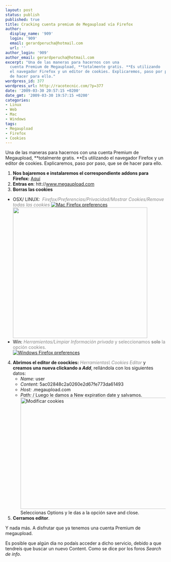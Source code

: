 ```yaml
---
layout: post
status: publish
published: true
title: Cracking cuenta premium de Megaupload vía Firefox
author:
  display_name: '909'
  login: '909'
  email: gerardperucha@hotmail.com
  url: ''
author_login: '909'
author_email: gerardperucha@hotmail.com
excerpt: "Una de las maneras para hacernos con una
  cuenta Premium de Megaupload, **totalmente gratis. **Es utilizando
  el navegador Firefox y un editor de cookies. Explicaremos, paso por paso, que se
  de hacer para ello."
wordpress_id: 377
wordpress_url: http://racotecnic.com/?p=377
date: '2009-03-30 20:57:15 +0200'
date_gmt: '2009-03-30 19:57:15 +0200'
categories:
- Linux
- Web
- Mac
- Windows
tags:
- Megaupload
- Firefox
- Cookies
---
```


Una de las maneras para hacernos con una cuenta Premium de Megaupload, **totalmente gratis. **Es utilizando el navegador Firefox y un editor de cookies. Explicaremos, paso por paso, que se de hacer para ello.

1. **Nos bajaremos e instalaremos el correspondiente addons para Firefox:** <span style="color: #888888;"><a href="http://anonym.to/?https://addons.mozilla.org/es-ES/firefox/addon/573" target="destino">Aquí</a></span>
2. **Entras en**: htt://www.megaupload.com
3. **Borras las cookies**
  - OSX/ LINUX: <em><span style="color: #888888;"> Firefox/Preferencias/Privacidad/Mostrar Cookies/Remove todas las cookies</span></em>
  [![Mac Firefox preferences](http://www.askdavetaylor.com/1-blog-pics/firefox-preferences-privacy.png)](http://www.askdavetaylor.com/1-blog-pics/firefox-preferences-privacy.png)
  <a href="https://support.mozilla.com/en-US/kb/img/wiki_up/prefs-privacy-linux-en.jpg"><img class="aligncenter" title="Clic para ampliar" src="https://support.mozilla.com/en-US/kb/img/wiki_up/prefs-privacy-linux-en.jpg" alt="" width="422" height="410" /></a>
  - Win: <span style="color: #888888;"><em>Herramientas/Limpiar Información privada</em> y seleccionamos **solo** la opción cookies.</span><br />
  [![Windows Firefox preferences](http://www.mozilla-hispano.org/documentacion/images/a/ab/Firefox-limpiarinfprivada.png)](http://www.mozilla-hispano.org/documentacion/images/a/ab/Firefox-limpiarinfprivada.png)
4. **Abrimos el editor de coockies:** <em><span style="color: #888888;">Herramientas\ Cookies Editor</span></em> y **creamos una nueva clickando a _Add_**, rellándola con los siguientes datos:
    - _Name:_ user
    - _Content:_ 5ac02848c2a0260e2d67fe773da61493
    - _Host:_ .megaupload.com
    - _Path:_ /
  Luego le damos a New expiration date y salvamos.
  <a href="http://img212.imageshack.us/img212/2069/imagen1e.png"><img title="Clic para ampliar" src="http://img212.imageshack.us/img212/2069/imagen1e.png" alt="Modificar cookies" width="514" height="349" /></a>
  Seleccionas Options y le das a la opción save and close.
5. **Cerramos editor**.

Y nada más. A disfrutar que ya tenemos una cuenta Premium de megaupload.

Es posible que algún dia no podaís acceder a dicho servicio, debido a que tendreís que buscar un nuevo Content. Como se dice por los foros _Search de info_.
